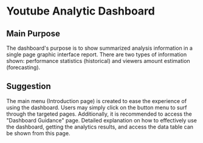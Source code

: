 # Youtube Analytic Dashboard

## Main Purpose

The dashboard's purpose is to show summarized analysis information in a single page graphic interface report. There are two types of information shown: performance statistics (historical) and viewers amount estimation (forecasting). 

## Suggestion

The main menu (Introduction page) is created to ease the experience of using the dashboard. Users may simply click on the button menu to surf through the targeted pages. Additionally, it is recommended to access the "Dashboard Guidance" page. Detailed explanation on how to effectively use the dashboard, getting the analytics results, and access the data table can be shown from this page. 
